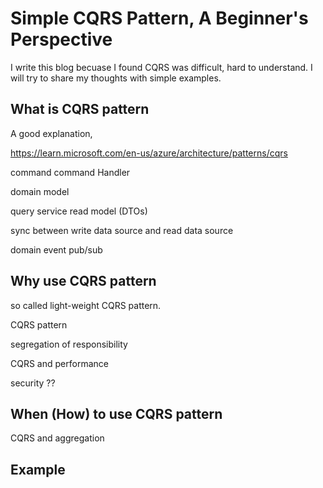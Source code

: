 # Simple CQRS Pattern, A Beginner's Perspective

I write this blog becuase I found CQRS was difficult, hard to understand. I will try to share my thoughts with simple examples.

## What is CQRS pattern

A good explanation,

https://learn.microsoft.com/en-us/azure/architecture/patterns/cqrs

command
command Handler

domain model

query service
read model (DTOs)

sync between write data source and read data source

domain event pub/sub

## Why use CQRS pattern

so called light-weight CQRS pattern.

CQRS pattern

segregation of responsibility

CQRS and performance

security ??

## When (How) to use CQRS pattern

CQRS and aggregation

## Example
